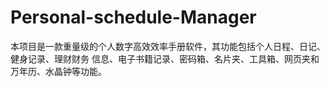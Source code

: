 # Personal-schedule-Manager
本项目是一款重量级的个人数字高效效率手册软件，其功能包括个人日程、日记、健身记录、理财财务 信息、电子书籍记录、密码箱、名片夹、工具箱、网页夹和万年历、水晶钟等功能。
